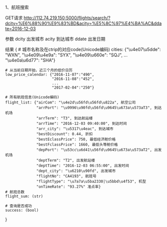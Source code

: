 
1、航班搜索

GET请求
http://112.74.219.150:5000/flights/search/?dcity=%E6%88%90%E9%83%BD&acity=%E5%8C%97%E4%BA%AC&ddate=2016-12-03

参数
dcity 出发城市
acity 到达城市
ddate 出发日期

结果
{
	# 城市名称及在ctrip的对应code(Unicode编码)
	cities: {"\u4e07\u5dde": "WXN", 
		     "\u4e09\u4e9a": "SYX", 
		     "\u4e09\u660e": "SQJ", 
			 ...
		     "\u4e0a\u6d77": "SHA"} 

	# 从当前日期开始，近三个月的低价日历
	low_price_calendar: {"2016-11-07":"490",
	                     "2016-11-08":"452",
						 ...
						 "2017-02-04":"250"} 

	# 所有航班信息(Unicode编码)
	flight_list: {"airCom": "\u4e2d\u56fd\u56fd\u822a", 航空公司
			      "arrPort": "\u9996\u90fd\u56fd\u9645\u673a\u573aT3", 到达机场
			      "arrTerm": "T3", 到达航站楼
			      "arrTime": "2016-12-03 09:40:00", 到达时间
			      "arr_city": "\u5317\u4eac", 到达城市
			      "bestDiscount": 0.44, 折扣
			      "bestEclassPrice": 750, 最低经济舱价格
			      "bestFclassPrice": 1660, 最低头等舱价格
			      "depPort": "\u53cc\u6d41\u56fd\u9645\u673a\u573aT2", 出发机场
			      "deptTerm": "T2", 出发航站楼
			      "deptTime": "2016-12-03 06:55:00", 出发时间
			      "dept_city": "\u6210\u90fd", 出发城市
			      "flightNo": "CA4193", 航班号
			      "flightType": "\u7a7a\u5ba2330|\u5bbd\u4f53", 机型
			      "onTimeRate": "93.27%" 准点率} 
	# 航班总数
	flight_sum: (str) 

	# 查询是否成功
	success: (bool) 
}
